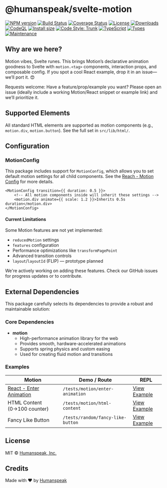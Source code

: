 # @humanspeak/svelte-motion

[![NPM version](https://img.shields.io/npm/v/@humanspeak/svelte-motion.svg)](https://www.npmjs.com/package/@humanspeak/svelte-motion)
[![Build Status](https://github.com/humanspeak/svelte-motion/actions/workflows/npm-publish.yml/badge.svg)](https://github.com/humanspeak/svelte-motion/actions/workflows/npm-publish.yml)
[![Coverage Status](https://coveralls.io/repos/github/humanspeak/svelte-motion/badge.svg?branch=main)](https://coveralls.io/github/humanspeak/svelte-motion?branch=main)
[![License](https://img.shields.io/npm/l/@humanspeak/svelte-motion.svg)](https://github.com/humanspeak/svelte-motion/blob/main/LICENSE)
[![Downloads](https://img.shields.io/npm/dm/@humanspeak/svelte-motion.svg)](https://www.npmjs.com/package/@humanspeak/svelte-motion)
[![CodeQL](https://github.com/humanspeak/svelte-motion/actions/workflows/codeql.yml/badge.svg)](https://github.com/humanspeak/svelte-motion/actions/workflows/codeql.yml)
[![Install size](https://packagephobia.com/badge?p=@humanspeak/svelte-motion)](https://packagephobia.com/result?p=@humanspeak/svelte-motion)
[![Code Style: Trunk](https://img.shields.io/badge/code%20style-trunk-blue.svg)](https://trunk.io)
[![TypeScript](https://img.shields.io/badge/%3C%2F%3E-TypeScript-%230074c1.svg)](http://www.typescriptlang.org/)
[![Types](https://img.shields.io/npm/types/@humanspeak/svelte-motion.svg)](https://www.npmjs.com/package/@humanspeak/svelte-motion)
[![Maintenance](https://img.shields.io/badge/Maintained%3F-yes-green.svg)](https://github.com/humanspeak/svelte-motion/graphs/commit-activity)

## Why are we here?

Motion vibes, Svelte runes. This brings Motion’s declarative animation goodness to Svelte with `motion.<tag>` components, interaction props, and composable config. If you spot a cool React example, drop it in an issue—we’ll port it. 😍

Requests welcome: Have a feature/prop/example you want? Please open an issue (ideally include a working Motion/React snippet or example link) and we’ll prioritize it.

## Supported Elements

All standard HTML elements are supported as motion components (e.g., `motion.div`, `motion.button`). See the full set in `src/lib/html/`.

## Configuration

### MotionConfig

This package includes support for `MotionConfig`, which allows you to set default motion settings for all child components. See the [Reach - Motion Config](https://motion.dev/docs/react-motion-config) for more details.

```svelte
<MotionConfig transition={{ duration: 0.5 }}>
    <!-- All motion components inside will inherit these settings -->
    <motion.div animate={{ scale: 1.2 }}>Inherits 0.5s duration</motion.div>
</MotionConfig>
```

#### Current Limitations

Some Motion features are not yet implemented:

- `reducedMotion` settings
- `features` configuration
- Performance optimizations like `transformPagePoint`
- Advanced transition controls
- `layout`/`layoutId` (FLIP) — prototype planned

We're actively working on adding these features. Check our GitHub issues for progress updates or to contribute.

## External Dependencies

This package carefully selects its dependencies to provide a robust and maintainable solution:

### Core Dependencies

- **motion**
    - High-performance animation library for the web
    - Provides smooth, hardware-accelerated animations
    - Supports spring physics and custom easing
    - Used for creating fluid motion and transitions

### Examples

| Motion                                                                       | Demo / Route                      | REPL                                                                                           |
| ---------------------------------------------------------------------------- | --------------------------------- | ---------------------------------------------------------------------------------------------- |
| [React - Enter Animation](https://examples.motion.dev/react/enter-animation) | `/tests/motion/enter-animation`   | [View Example](https://svelte.dev/playground/7f60c347729f4ea48b1a4590c9dedc02?version=5.20.2)  |
| HTML Content (0→100 counter)                                                 | `/tests/motion/html-content`      | [View Example](https://svelte.dev/playground/31cd72df4a3242b4b4589501a25e774f?version=5.38.10) |
| Fancy Like Button                                                            | `/tests/random/fancy-like-button` | [View Example](https://svelte.dev/playground/96f9e0bf624f4396adaf06c519147450?version=5.20.2)  |

## License

MIT © [Humanspeak, Inc.](LICENSE)

## Credits

Made with ❤️ by [Humanspeak](https://humanspeak.com)
